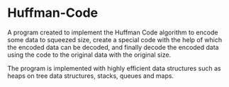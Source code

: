 # Huffman-Code
A program created to implement the Huffman Code algorithm to encode some data to squeezed size, create a special code with the help of 
which the encoded data can be decoded, and finally decode the encoded data using the code to the original data with the original size.

The program is implemented with highly efficient data structures such as heaps on tree data structures, stacks, queues and maps.
